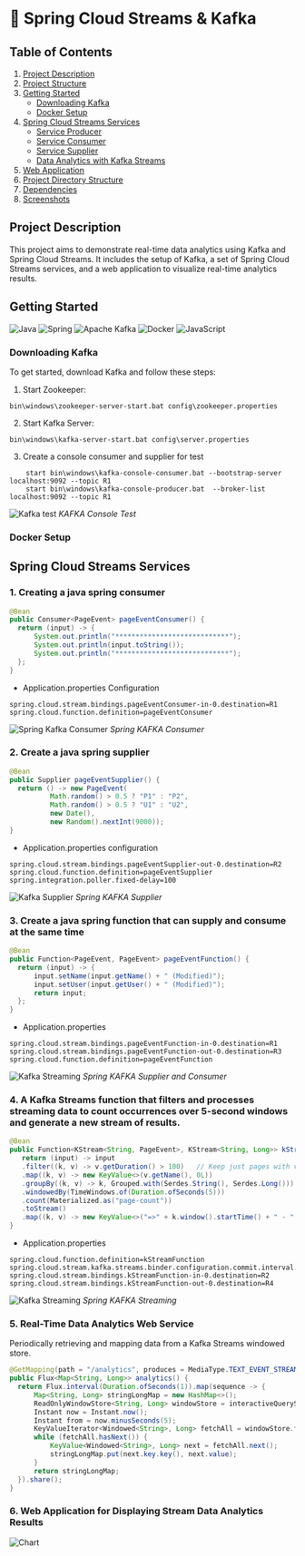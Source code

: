 # 🍃 Spring Cloud Streams & Kafka 

## Table of Contents
1. [Project Description](#project-description)
2. [Project Structure](#project-structure)
3. [Getting Started](#getting-started)
    - [Downloading Kafka](#downloading-kafka)
    - [Docker Setup](#docker-setup)
4. [Spring Cloud Streams Services](#spring-cloud-streams-services)
    - [Service Producer](#service-producer)
    - [Service Consumer](#service-consumer)
    - [Service Supplier](#service-supplier)
    - [Data Analytics with Kafka Streams](#data-analytics-with-kafka-streams)
5. [Web Application](#web-application)
6. [Project Directory Structure](#project-directory-structure)
7. [Dependencies](#dependencies)
8. [Screenshots](#screenshots)

## Project Description
This project aims to demonstrate real-time data analytics using Kafka and Spring Cloud Streams. It includes the setup of Kafka, a set of Spring Cloud Streams services, and a web application to visualize real-time analytics results.

## Getting Started
![Java](https://img.shields.io/badge/java-%23ED8B00.svg?style=for-the-badge&logo=openjdk&logoColor=white)
![Spring](https://img.shields.io/badge/spring-%236DB33F.svg?style=for-the-badge&logo=spring&logoColor=white)
![Apache Kafka](https://img.shields.io/badge/Apache%20Kafka-000?style=for-the-badge&logo=apachekafka)
![Docker](https://img.shields.io/badge/docker-%230db7ed.svg?style=for-the-badge&logo=docker&logoColor=white)
![JavaScript](https://img.shields.io/badge/javascript-%23323330.svg?style=for-the-badge&logo=javascript&logoColor=%23F7DF1E)

### Downloading Kafka

To get started, download Kafka and follow these steps:
1. Start Zookeeper:
```
bin\windows\zookeeper-server-start.bat config\zookeeper.properties
```
2. Start Kafka Server:
```
bin\windows\kafka-server-start.bat config\server.properties
```
3. Create a console consumer and supplier for test
```
    start bin\windows\kafka-console-consumer.bat --bootstrap-server localhost:9092 --topic R1
    start bin\windows\kafka-console-producer.bat  --broker-list localhost:9092 --topic R1
```
![Kafka test](assets/kafka%20console%20test.png)
*KAFKA Console Test*

### Docker Setup


## Spring Cloud Streams Services
### 1. Creating a java spring consumer
```java
@Bean
public Consumer<PageEvent> pageEventConsumer() {
  return (input) -> {
      System.out.println("****************************");
      System.out.println(input.toString());
      System.out.println("****************************");
  };
}
```
- Application.properties Configuration
```
spring.cloud.stream.bindings.pageEventConsumer-in-0.destination=R1
spring.cloud.function.definition=pageEventConsumer
```
![Spring Kafka Consumer](assets/kafka%20spring%20consumer.png)
*Spring KAFKA Consumer*

### 2. Create a java spring supplier
```java
@Bean
public Supplier pageEventSupplier() {
  return () -> new PageEvent(
          Math.random() > 0.5 ? "P1" : "P2",
          Math.random() > 0.5 ? "U1" : "U2",
          new Date(),
          new Random().nextInt(9000));
}
```
- Application.properties configuration
```
spring.cloud.stream.bindings.pageEventSupplier-out-0.destination=R2
spring.cloud.function.definition=pageEventSupplier
spring.integration.poller.fixed-delay=100
```
![Kafka Supplier](assets/spring%20kafka%20supplier.gif)
*Spring KAFKA Supplier*

### 3. Create a java spring function that can supply and consume at the same time
```java
@Bean
public Function<PageEvent, PageEvent> pageEventFunction() {
  return (input) -> {
      input.setName(input.getName() + " (Modified)");
      input.setUser(input.getUser() + " (Modified)");
      return input;
  };
}
```
- Application.properties
```
spring.cloud.stream.bindings.pageEventFunction-in-0.destination=R1
spring.cloud.stream.bindings.pageEventFunction-out-0.destination=R3
spring.cloud.function.definition=pageEventFunction
```
![Kafka Streaming](assets/spring%20kafka%20supplier%20and%20consumer.png)
*Spring KAFKA Supplier and Consumer*

### 4. A Kafka Streams function that filters and processes streaming data to count occurrences over 5-second windows and generate a new stream of results.
```java
@Bean
public Function<KStream<String, PageEvent>, KStream<String, Long>> kStreamFunction() {
   return (input) -> input
   .filter((k, v) -> v.getDuration() > 100)   // Keep just pages with viewer duration > 100
   .map((k, v) -> new KeyValue<>(v.getName(), 0L))
   .groupBy((k, v) -> k, Grouped.with(Serdes.String(), Serdes.Long()))
   .windowedBy(TimeWindows.of(Duration.ofSeconds(5)))
   .count(Materialized.as("page-count"))
   .toStream()
   .map((k, v) -> new KeyValue<>("=>" + k.window().startTime() + " - " + k.window().endTime() + " - " + k.key(), v));
}
```
- Application.properties
```
spring.cloud.function.definition=kStreamFunction
spring.cloud.stream.kafka.streams.binder.configuration.commit.interval.ms=1000
spring.cloud.stream.bindings.kStreamFunction-in-0.destination=R2
spring.cloud.stream.bindings.kStreamFunction-out-0.destination=R4
```
![Kafka Streaming](assets/kafka%20streaming.gif)
*Spring KAFKA Streaming*

### 5. Real-Time Data Analytics Web Service
Periodically retrieving and mapping data from a Kafka Streams windowed store.
```java
@GetMapping(path = "/analytics", produces = MediaType.TEXT_EVENT_STREAM_VALUE)
public Flux<Map<String, Long>> analytics() {
  return Flux.interval(Duration.ofSeconds(1)).map(sequence -> {
      Map<String, Long> stringLongMap = new HashMap<>();
      ReadOnlyWindowStore<String, Long> windowStore = interactiveQueryService.getQueryableStore("page-count", QueryableStoreTypes.windowStore());
      Instant now = Instant.now();
      Instant from = now.minusSeconds(5);
      KeyValueIterator<Windowed<String>, Long> fetchAll = windowStore.fetchAll(from, now);
      while (fetchAll.hasNext()) {
          KeyValue<Windowed<String>, Long> next = fetchAll.next();
          stringLongMap.put(next.key.key(), next.value);
      }
      return stringLongMap;
  }).share();
}
```

### 6. Web Application for Displaying Stream Data Analytics Results

![Chart](assets/chart.png)